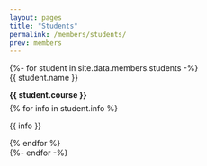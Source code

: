 ```yaml
---
layout: pages
title: "Students"
permalink: /members/students/
prev: members
---
```


<div class="home__section-contents">
  {%- for student in site.data.members.students -%}
  <div class="students-container">
    <div class="students-image">
      <img src="/assets/images/members/students/{{ student.name }}.png" alt=""/>
    </div>
    <div class="students-card">
      <div class="students-name">
        {{ student.name }}
      </div>
      <div class="students-brief">
        <p style="margin-bottom: 0.5em; font-weight: bold;">{{ student.course }}</p>
        {% for info in student.info %}
        <p>{{ info }}</p>
        {% endfor %}
      </div>
    </div>
  </div>
  {%- endfor -%}
</div>
